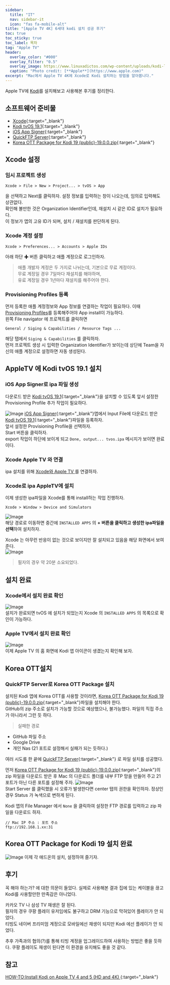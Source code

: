 ```yaml
---
sidebar:
  title: "IT"
  nav: sidebar-it
  icon: "fas fa-mobile-alt"
title: "[Apple TV 4K] 6세대 kodi 설치 성공 후기"
toc: true
toc_sticky: true
toc_label: 목차
tag: "Apple TV"
header:
  overlay_color: "#000"
  overlay_filter: "0.5"
  overlay_image: https://www.linuxadictos.com/wp-content/uploads/kodi-logo.jpg.webp
  caption: "Photo credit: [**Apple**](https://www.apple.com)"
excerpt: "Mac에서 Apple TV 4K에 Xcode로 Kodi 설치하는 방법을 알아봅니다."
---
```

Apple TV에 [<i class="fas fa-link"></i> Kodi](/clean/dictionary/kodi)를 설치해보고 사용해본 후기를 정리한다.


## 소프트웨어 준비물
* [<i class="fas fa-link"></i> Xcode](https://apps.apple.com/kr/app/xcode/id497799835?mt=12){:target="_blank"}
* [<i class="fas fa-link"></i> Kodi tvOS 19.1](https://kodi.tv/download/tvos){:target="_blank"}
* [<i class="fas fa-link"></i> iOS App Signer](https://www.iosappsigner.com/){:target="_blank"}
* [<i class="fas fa-link"></i> QuickFTP Server](https://apps.apple.com/kr/app/quickftp-server/id1451646819?mt=12){:target="_blank"}
* [<i class="fas fa-link"></i> Korea OTT Package for Kodi 19 (public)-19.0.0.zip](https://github.com/kym1088/tvingM){:target="_blank"}



## Xcode 설정
### 임시 프로젝트 생성
```
Xcode > File > New > Project... > tvOS > App
```
을 선택하고 Next를 클릭하자. 
설정 정보를 입력하는 창이 나오는데, 임의로 입력해도 상관없다.  
확인해 볼만한 것은 Organization Identifier인데, 재설치 시 같은 ID로 설치가 필요하다.  
이 정보가 앱의 고유 ID가 되며, 설치 / 재설치를 판단하게 된다.

### Xcode 계정 설정
```
Xcode > Preferences... > Accounts > Apple IDs
```
아래 하단 ✚ 버튼 클릭하고 애플 계정으로 로그인하자.

>애플 개발자 계정은 두 가지로 나뉘는데, 기본으로 무료 계정이다.<br/>
무료 계정일 경우 7일마다 재설치를 해야하며,<br/>
유료 계정일 경우 1년마다 재설치를 해주어야 한다.  

### Provisioning Profiles 등록
먼저 등록한 애플 계정정보와 App 정보를 연결하는 작업이 필요하다. 이때
[<i class="fas fa-link"></i> Provisioning Profiles](/clean/dictionary/provisioning-profiles)를 등록해주어야 App install이 가능하다.  
왼쪽 File navigator 에 프로젝트를 클릭하면 
```
General / Siging & Capabilities / Resource Tags ...
```
해당 탭에서 `Siging & Capabilities` 를 클릭하자.  
먼저 프로젝트 생성 시 입력한 Organization Identifier가 보이는데 상단에 Team을 자신의 애플 계정으로 설정하면 자동 생성된다.

## AppleTV 에 Kodi tvOS 19.1 설치
### iOS App Signer로 ipa 파일 생성
다운로드 받은 [<i class="fas fa-link"></i> Kodi tvOS 19.1](https://kodi.tv/download/tvos){:target="_blank"}을 설치할 수 있도록 앞서 설정한 Provisioning Profile 추가 작업이 필요하다.

![Image](https://drive.google.com/uc?export=view&id=1FIBh8itUCJL9oZkErErZKGlEeA5kRBY_)
[<i class="fas fa-link"></i> iOS App Signer](https://www.iosappsigner.com/){:target="_blank"}앱에서 Input File에 다운로드 받은 [<i class="fas fa-link"></i> Kodi tvOS 19.1](https://kodi.tv/download/tvos){:target="_blank"}파일을 등록하자.  
앞서 설정한 Provisioning Profile을 선택하자.  
Start 버튼을 클릭하자.  
export 작업이 하단에 보이게 되고 `Done, output... tvos.ipa` 메시지가 보이면 완료이다.

### Xcode Apple TV 와 연결
ipa 설치를 위해 [<i class="fas fa-link"></i>Xcode와 Apple TV ](http://127.0.0.1:4000/ios/xcode/xcode-build-apple-tv-4k/)를 연결하자.

### Xcode로 ipa AppleTV에 설치
이제 생성한 ipa파일을 Xcode를 통해 install하는 작업 진행하자.
```
Xcode > Window > Device and Simulators 
```
![Image](https://drive.google.com/uc?export=view&id=1oejbTzE4Y2PS1qowFYsupDyVx_J8KGl7)  
해당 경로로 이동하면 중간에 `INSTALLED APPS` 의 **+ 버튼을 클릭하고 생성한 ipa파일을 선택**하여 설치하자.  


Xcode 는 아무런 반응이 없는 것으로 보이지만 잘 설치되고 있음을 해당 화면에서 보여준다.  
![Image](https://drive.google.com/uc?export=view&id=12gPtEikxwaOS3H3Lwt93FEEXQdS0CB-B)   
>필자의 경우 약 20분 소요되었다.

## 설치 완료
### Xcode에서 설치 완료 확인
![Image](https://drive.google.com/uc?export=view&id=1GaMO_af1Kx12HNBAC1KphK2IhpTyeLSz)  
설치가 완료되면 tvOS 에 설치가 되었는지 Xcode 의 `INSTALLED APPS` 의 목록으로 확인이 가능하다.  
### Apple TV에서 설치 완료 확인
![Image](https://drive.google.com/uc?export=view&id=1hOJgf_2dHb4mdx8OFwTTmIK13ziCq7-8)  
이제 Apple TV 의 홈 화면에 Kodi 앱 아이콘이 생겼는지 확인해 보자.
## Korea OTT설치
### QuickFTP Server로 Korea OTT Package 설치
설치된 Kodi 앱에 Korea OTT를 사용할 것이라면, [<i class="fas fa-link"></i> Korea OTT Package for Kodi 19 (public)-19.0.0.zip](https://github.com/kym1088/tvingM){:target="_blank"}파일을 설치해야 한다.  
GitHub의 zip 주소로 설치가 가능할 것으로 예상했으나, 불가능했다. 파일의 직접 주소가 아니라서 그런 듯 하다.  

>실패한 경로
* GitHub 파일 주소
* Google Drive
* 개인 Nas (21 포트로 설정해서 실패가 되는 듯하다.)

여러 시도를 한 끝에 [<i class="fas fa-link"></i> QuickFTP Server](https://apps.apple.com/kr/app/quickftp-server/id1451646819?mt=12){:target="_blank"} 로 파일 설치를 성공했다.

먼저 [<i class="fas fa-link"></i> Korea OTT Package for Kodi 19 (public)-19.0.0.zip](https://github.com/kym1088/tvingM){:target="_blank"}의 zip 파일을 다운로드 받은 후 Mac 의 다운로드 폴더를 내부 FTP 망을 만들어 주고 21 포트가 아닌 다른 포트를 설정해 주자.
![Image](https://drive.google.com/uc?export=view&id=1yCqZiq_6Vrz_P8Jjws7ePE0T1A_ikSAV)  
Start Server 를 클릭했을 시 오류가 발생한다면 center 탭의 권한을 확인하자. 정상인 경우 Status 가 녹색으로 변하게 된다.

Kodi 앱의 File Manager 에서 `None` 을 클릭하여 설정한 FTP 경로를 입력하고 zip 파일을 다운로드 하자.
```
// Mac IP 주소 : 포트 주소
ftp://192.168.1.xx:31 
```

## Korea OTT Package for Kodi 19 설치 완료
![Image](https://drive.google.com/uc?export=view&id=1_OPO3IA9gBhKDDlgXjm5OQWb_JEYB-ir)
이제 각 애드온의 설치, 설정하여 즐기자.


## 후기
꼭 해야 하는가? 에 대한 의문이 들었다. 실제로 사용해본 결과 집에 있는 케이블을 끊고 Kodi를 사용할만한 만족감은 아니었다.

카카오 TV 나 삼성 TV 재생은 잘 된다.  
필자의 경우 쿠팡 플레이 유저임에도 불구하고 DRM 기능으로 막혀있어 플레이가 안 되었다.    
티빙도 네이버 프리미엄 계정으로 모바일에선 재생이 되지만 Kodi 에선 플레이가 안 되었다.  

추후 가족과의 협의(?)를 통해 티빙 계정을 업그레이드하여 사용하는 방법은 좋을 듯하다.
쿠팡 플레이도 재생이 된다면 이 환경을 유지해도 좋을 것 같다. 

## 참고
[<i class="fas fa-link"></i> HOW-TO:Install Kodi on Apple TV 4 and 5 (HD and 4K)
](https://kodi.wiki/view/HOW-TO:Install_Kodi_on_Apple_TV_4_and_5_(HD_and_4K)){:target="_blank"}  

